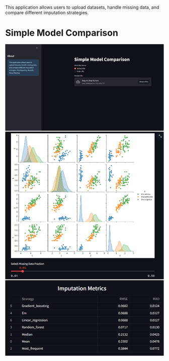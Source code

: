 This application allows users to upload datasets, handle missing data, and compare different imputation strategies.

# Simple Model Comparison

![upload-ss.png](assets%2Fupload-ss.png)
![ss-2.png](assets%2Fss-2.png)
![ss-3.png](assets%2Fss-3.png)
